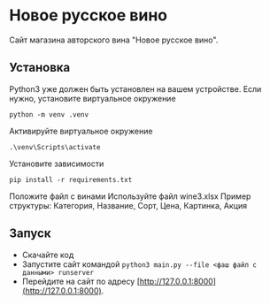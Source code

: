 # Новое русское вино

Сайт магазина авторского вина "Новое русское вино".

## Установка

Python3 уже должен быть установлен на вашем устройстве.
Если нужно, установите виртуальное окружение
```
python -m venv .venv
```
Активируйте виртуальное окружение
```
.\venv\Scripts\activate
```
Установите зависимости
```
pip install -r requirements.txt
```
Положите файл с винами 
Иcпользуйте файл wine3.xlsx 
Пример структуры: Категория, Название, Сорт, Цена, Картинка, Акция

## Запуск

- Скачайте код
- Запустите сайт командой `python3 main.py --file <фаш файл с данными> runserver`
- Перейдите на сайт по адресу [http://127.0.0.1:8000](http://127.0.0.1:8000).

